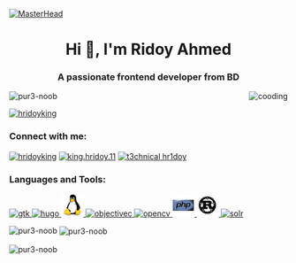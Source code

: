 [![MasterHead](https://media-exp1.licdn.com/dms/imag...​)](https://khushboogoel01.github.io​)
<h1 align="center">Hi 👋, I'm Ridoy Ahmed</h1>
<h3 align="center">A passionate frontend developer from BD</h3>
<img align="right" alt="cooding" widht="400" src="https://cdn.dribbble.com/users/1162077/screenshots/3848914/programmer.gif

<p align="left"> <img src="https://komarev.com/ghpvc/?username=pur3-noob&label=Profile%20views&color=0e75b6&style=flat" alt="pur3-noob" /> </p>

<p align="left"> <a href="https://twitter.com/hridoyking" target="blank"><img src="https://img.shields.io/twitter/follow/hridoyking?logo=twitter&style=for-the-badge" alt="hridoyking" /></a> </p>

<h3 align="left">Connect with me:</h3>
<p align="left">
<a href="https://twitter.com/hridoyking" target="blank"><img align="center" src="https://raw.githubusercontent.com/rahuldkjain/github-profile-readme-generator/master/src/images/icons/Social/twitter.svg" alt="hridoyking" height="30" width="40" /></a>
<a href="https://fb.com/king.hridoy.11" target="blank"><img align="center" src="https://raw.githubusercontent.com/rahuldkjain/github-profile-readme-generator/master/src/images/icons/Social/facebook.svg" alt="king.hridoy.11" height="30" width="40" /></a>
<a href="https://www.youtube.com/c/t3chnical hr1doy" target="blank"><img align="center" src="https://raw.githubusercontent.com/rahuldkjain/github-profile-readme-generator/master/src/images/icons/Social/youtube.svg" alt="t3chnical hr1doy" height="30" width="40" /></a>
</p>

<h3 align="left">Languages and Tools:</h3>
<p align="left"> <a href="https://www.gtk.org/" target="_blank" rel="noreferrer"> <img src="https://upload.wikimedia.org/wikipedia/commons/7/71/GTK_logo.svg" alt="gtk" width="40" height="40"/> </a> <a href="https://gohugo.io/" target="_blank" rel="noreferrer"> <img src="https://api.iconify.design/logos-hugo.svg" alt="hugo" width="40" height="40"/> </a> <a href="https://www.linux.org/" target="_blank" rel="noreferrer"> <img src="https://raw.githubusercontent.com/devicons/devicon/master/icons/linux/linux-original.svg" alt="linux" width="40" height="40"/> </a> <a href="https://developer.apple.com/library/archive/documentation/Cocoa/Conceptual/ProgrammingWithObjectiveC/Introduction/Introduction.html" target="_blank" rel="noreferrer"> <img src="https://www.vectorlogo.zone/logos/apple_objectivec/apple_objectivec-icon.svg" alt="objectivec" width="40" height="40"/> </a> <a href="https://opencv.org/" target="_blank" rel="noreferrer"> <img src="https://www.vectorlogo.zone/logos/opencv/opencv-icon.svg" alt="opencv" width="40" height="40"/> </a> <a href="https://www.php.net" target="_blank" rel="noreferrer"> <img src="https://raw.githubusercontent.com/devicons/devicon/master/icons/php/php-original.svg" alt="php" width="40" height="40"/> </a> <a href="https://www.rust-lang.org" target="_blank" rel="noreferrer"> <img src="https://raw.githubusercontent.com/devicons/devicon/master/icons/rust/rust-plain.svg" alt="rust" width="40" height="40"/> </a> <a href="https://lucene.apache.org/solr/" target="_blank" rel="noreferrer"> <img src="https://www.vectorlogo.zone/logos/apache_solr/apache_solr-icon.svg" alt="solr" width="40" height="40"/> </a> </p>

<p><img align="left" src="https://github-readme-stats.vercel.app/api/top-langs?username=pur3-noob&show_icons=true&locale=en&layout=compact" alt="pur3-noob" /></p>

<p>&nbsp;<img align="center" src="https://github-readme-stats.vercel.app/api?username=pur3-noob&show_icons=true&locale=en" alt="pur3-noob" /></p>

<p><img align="center" src="https://github-readme-streak-stats.herokuapp.com/?user=pur3-noob&" alt="pur3-noob" /></p>
